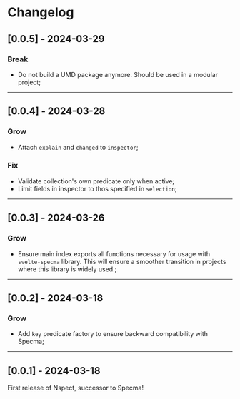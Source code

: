 # Changelog

## [0.0.5] - 2024-03-29

### Break

- Do not build a UMD package anymore. Should be used in a modular project;

---

## [0.0.4] - 2024-03-28

### Grow

- Attach `explain` and `changed` to `inspector`;

### Fix

- Validate collection's own predicate only when active;
- Limit fields in inspector to thos specified in `selection`;

---

## [0.0.3] - 2024-03-26

### Grow

- Ensure main index exports all functions necessary for usage with `svelte-specma` library. This will ensure a smoother transition in projects where this library is widely used.;

---

## [0.0.2] - 2024-03-18

### Grow

- Add `key` predicate factory to ensure backward compatibility with Specma;

---

## [0.0.1] - 2024-03-18

First release of Nspect, successor to Specma!

